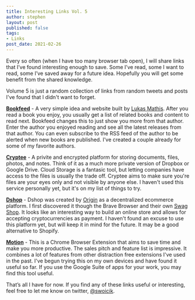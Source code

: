 ```yaml
---
title: Interesting Links Vol. 5
author: stephen
layout: post
published: false
tags:
- Links
post_date: 2021-02-26
---
```

Every so often (when I have too many browser tab open), I will share links that I’ve found interesting enough to save. Some I’ve read, some I want to read, some I’ve saved away for a future idea. Hopefully you will get some benefit from the shared knowledge.

Volume 5 is just a random collection of links from random tweets and posts I've found that I didn't want to forget. 

**[Bookfeed](https://bookfeed.io/)** - A very simple idea and website built by [Lukas Mathis](http://ignorethecode.net/blog/2021/02/16/bookfeed_io/). After you read a book you enjoy, you usually get a list of related books and content to read next. Bookfeed changes this to just show you more from that author. Enter the author you enjoyed reading and see all the latest releases from that author. You can even subscribe to the RSS feed of the author to be alerted when new books are published. I've created a couple already for some of my favorite authors. 

**[Cryptee](https://crypt.ee/)** - A privite and encrypted platform for storing documents, files, photos, and notes. Think of it as a much more private version of Dropbox or Google Drive. Cloud Storage is a fantasic tool, but letting companies have access to the files is usually the trade off. Cryptee aims to make sure you're files are your eyes only and not visible by anyone else. I haven't used this service personally yet, but it's on my list of things to try. 

**[Dshop](https://www.originprotocol.com/en/dshop)** - Dshop was created by [Origin](https://www.originprotocol.com/en) as a decentralized ecommerce platform. I first discovered it though the Brave Browser and their own [Swag Shop](https://store.brave.com/). It looks like an interesting way to build an online store and allows for accepting cryptocurrencies as payment. I haven't found an excuse to use this platform yet, but will keep it in mind for the future. It may be a good alternative to Shopify. 

**[Motion](https://www.inmotion.app/)** - This is a Chrome Browser Extension that aims to save time and make you more productive. The sales pitch and feature list is impressive. It combines a lot of features from other distraction free extensions I've used in the past. I've begun trying this on my own devices and have found it useful so far. If you use the Google Suite of apps for your work, you may find this tool useful. 

That’s all I have for now. If you find any of these links useful or interesting, feel free to let me know on twitter, [@swoicik](https://twitter.com/swoicik).
